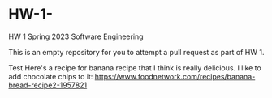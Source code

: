 # HW-1-

HW 1 Spring 2023 Software Engineering 

This is an empty repository for you to attempt a pull request as part of HW 1.

Test
Here's a recipe for banana recipe that I think is really delicious. I like to add chocolate chips to it: https://www.foodnetwork.com/recipes/banana-bread-recipe2-1957821
